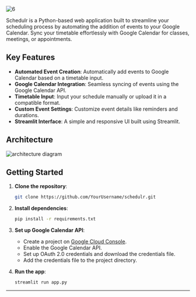 ![6](https://github.com/user-attachments/assets/98a2107e-ef14-4947-9f1a-f52c236dd16a)

Schedulr is a Python-based web application built to streamline your scheduling process by automating the addition of events to your Google Calendar. Sync your timetable effortlessly with Google Calendar for classes, meetings, or appointments.

## Key Features

- **Automated Event Creation**: Automatically add events to Google Calendar based on a timetable input.
- **Google Calendar Integration**: Seamless syncing of events using the Google Calendar API.
- **Timetable Input**: Input your schedule manually or upload it in a compatible format.
- **Custom Event Settings**: Customize event details like reminders and durations.
- **Streamlit Interface**: A simple and responsive UI built using Streamlit.


## Architecture
![architecture diagram](https://github.com/user-attachments/assets/9a516c08-9cd4-442b-a196-6cc51af6bf14)


## Getting Started

1. **Clone the repository**:
   ```bash
   git clone https://github.com/YourUsername/schedulr.git
   ```
2. **Install dependencies**:
   ```bash
   pip install -r requirements.txt
   ```
3. **Set up Google Calendar API**:
   - Create a project on [Google Cloud Console](https://console.cloud.google.com/).
   - Enable the Google Calendar API.
   - Set up OAuth 2.0 credentials and download the credentials file.
   - Add the credentials file to the project directory.
     
4. **Run the app**:
   ```bash
   streamlit run app.py
   ```

---
